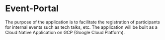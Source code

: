 # Event-Portal
The purpose of the application is to facilitate the registration of participants for internal events such as tech talks, etc. The application will be built as a Cloud Native Application on GCP (Google Cloud Platform). 
